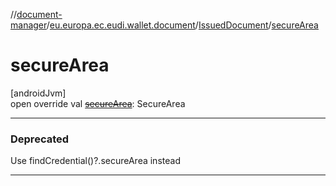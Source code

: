 //[document-manager](../../../index.md)/[eu.europa.ec.eudi.wallet.document](../index.md)/[IssuedDocument](index.md)/[secureArea](secure-area.md)

# secureArea

[androidJvm]\
open override val [~~secureArea~~](secure-area.md): SecureArea

---

### Deprecated

Use findCredential()?.secureArea instead

---

